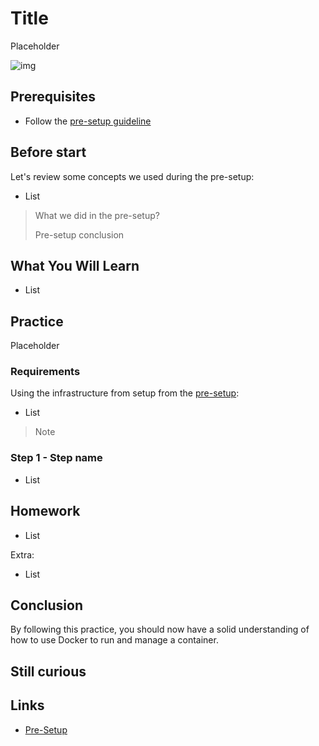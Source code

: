 # Title

Placeholder

![img](img/test-image.png)

## Prerequisites

* Follow the [pre-setup guideline][pre-setup]

## Before start

Let's review some concepts we used during the pre-setup:

* List

>What we did in the pre-setup?
>
>Pre-setup conclusion

## What You Will Learn

* List

## Practice

Placeholder

### Requirements

Using the infrastructure from setup from the [pre-setup][pre-setup]:

* List

>Note

### Step 1 - Step name

* List

## Homework

* List

Extra:

* List

## Conclusion

By following this practice, you should now have a solid understanding of how to use Docker to run and manage a container.

## Still curious

## Links

* [Pre-Setup][pre-setup]

[pre-setup]: ./pre-setup.md
